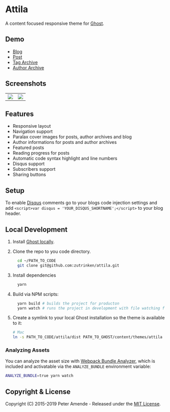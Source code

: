 # Attila

A content focused responsive theme for [Ghost](http://github.com/tryghost/ghost/).

## Demo

* [Blog](http://attila.zutrinken.com/)
* [Post](http://attila.zutrinken.com/demo/)
* [Tag Archive](http://attila.zutrinken.com/tag/general/)
* [Author Archive](http://attila.zutrinken.com/author/zutrinken/)

## Screenshots

<table>
<tr>
<td valign="top">
<img src="https://raw.githubusercontent.com/zutrinken/attila/master/screenshots/screenshot-desktop.jpg" />
</td>
<td valign="top">
<img src="https://raw.githubusercontent.com/zutrinken/attila/master/screenshots/screenshot-mobile.jpg" />
</td>
</tr>
</table>

## Features

* Responsive layout
* Navigation support
* Paralax cover images for posts, author archives and blog
* Author informations for posts and author archives
* Featured posts
* Reading progress for posts
* Automatic code syntax highlight and line numbers
* Disqus support
* Subscribers support
* Sharing buttons

## Setup

To enable [Disqus](https://disqus.com/) comments go to your blogs code injection settings and add `<script>var disqus = 'YOUR_DISQUS_SHORTNAME';</script>` to your blog header.

## Local Development

1. Install [Ghost locally](https://docs.ghost.org/install/local/).

2. Clone the repo to you code directory.

   ```sh
	 cd ~/PATH_TO_CODE
	 git clone git@github.com:zutrinken/attila.git
	 ```

3. Install dependencies

   ```sh
	 yarn
	 ```

4. Build via NPM scripts:

   ```sh
	 yarn build # builds the project for producton
	 yarn watch # runs the project in development with file watching for rebuilds
	 ```

5. Create a symlink to your local Ghost installation so the theme is available
   to it:

	 ```sh
	 # Mac
	 ln -s PATH_TO_CODE/attila/dist PATH_TO_GHOST/content/themes/attila
	 ```

### Analyzing Assets

You can analyze the asset size with [Webpack Bundle Analyzer](https://github.com/webpack-contrib/webpack-bundle-analyzer),
which is included and activatable via the `ANALYZE_BUNDLE` environment variable:

```sh
ANALYZE_BUNDLE=true yarn watch
```

## Copyright & License

Copyright (C) 2015-2019 Peter Amende - Released under the [MIT License](https://github.com/zutrinken/attila/blob/master/LICENSE).
